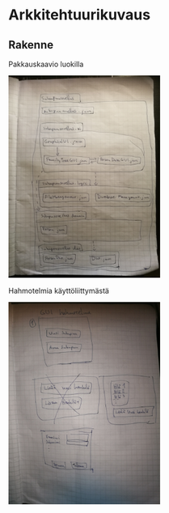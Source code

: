 # Arkkitehtuurikuvaus

## Rakenne

Pakkauskaavio luokilla

<img src="https://github.com/mkkarl/ot-harjoitustyo/blob/master/Sukupuusovellus/dokumentointi/kuvat/IMG_20200510_231948.jpg" width="300">

Hahmotelmia käyttöliittymästä

<img src="https://github.com/mkkarl/ot-harjoitustyo/blob/master/Sukupuusovellus/dokumentointi/kuvat/IMG_20200407_231140.jpg" width="300">
